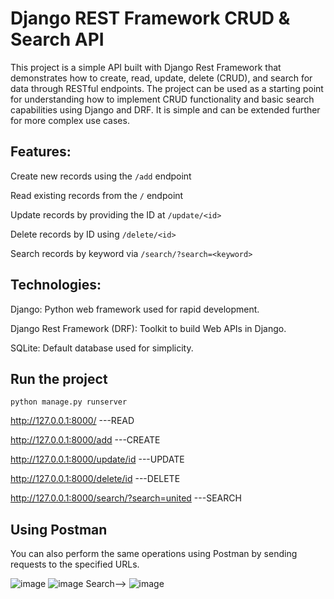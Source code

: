 # Django REST Framework CRUD & Search API

This project is a simple API built with Django Rest Framework that demonstrates how to create, read, update, delete (CRUD), and search for data through RESTful endpoints. The project can be used as a starting point for understanding how to implement CRUD functionality and basic search capabilities using Django and DRF. It is simple and can be extended further for more complex use cases.

## Features:

Create new records using the ``` /add ``` endpoint

Read existing records from the ``` / ``` endpoint

Update records by providing the ID at ``` /update/<id> ```

Delete records by ID using ``` /delete/<id> ```

Search records by keyword via ``` /search/?search=<keyword> ```

## Technologies:

Django: Python web framework used for rapid development.

Django Rest Framework (DRF): Toolkit to build Web APIs in Django.

SQLite: Default database used for simplicity.


## Run the project 
`python manage.py runserver`

http://127.0.0.1:8000/ ---READ

http://127.0.0.1:8000/add ---CREATE

http://127.0.0.1:8000/update/id ---UPDATE

http://127.0.0.1:8000/delete/id ---DELETE

http://127.0.0.1:8000/search/?search=united ---SEARCH


## Using Postman

You can also perform the same operations using Postman by sending requests to the specified URLs.

![image](https://user-images.githubusercontent.com/54211989/129901795-0ad45cc5-5bfe-4488-8839-6b3534f2e201.png)
![image](https://user-images.githubusercontent.com/54211989/129901968-4fe9a27e-af31-4e66-9822-49bf7ac9a758.png)
Search-->
![image](https://user-images.githubusercontent.com/54211989/129901718-70bc9e04-5f3f-40cd-8adf-16649f0f271e.png)

